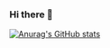 ### Hi there 👋
[![Anurag's GitHub stats](https://github-readme-stats.vercel.app/api?username=jiyoo-lee)](https://github.com/anuraghazra/github-readme-stats)
